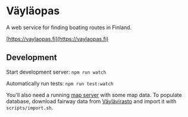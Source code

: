 # Väyläopas

A web service for finding boating routes in Finland.

[https://vaylaopas.fi](https://vaylaopas.fi)

## Development

Start development server: `npm run watch`

Automatically run tests: `npm run test:watch`

You'll also need a running [map server](https://openmaptiles.com/server/)
with some map data. To populate database, download fairway data from [Väylävirasto](https://julkinen.vayla.fi/oskari/?lang=en)
and import it with `scripts/import.sh`.
